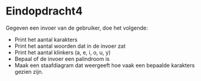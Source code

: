 # Eindopdracht4

Gegeven een invoer van de gebruiker, doe het volgende:
- Print het aantal karakters
- Print het aantal woorden dat in de invoer zat
- Print het aantal klinkers (a, e, i, o, u, y)
- Bepaal of de invoer een palindroom is
- Maak een staafdiagram dat weergeeft hoe vaak een bepaalde karakters gezien zijn.
